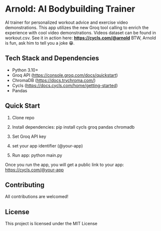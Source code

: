 # Arnold: AI Bodybuilding Trainer

AI trainer for personalized workout advice and exercise video demonstrations. This app utilizes the new Groq tool calling to enrich the experience with cool video demonstrations. Videos dataset can be found in workout.csv.
See it in action here: **https://cycls.com/@arnold**
BTW, Arnold is fun, ask him to tell you a joke 😁.

## Tech Stack and Dependencies

- Python 3.10+
- Groq API (https://console.groq.com/docs/quickstart)
- ChromaDB (https://docs.trychroma.com/)
- Cycls (https://docs.cycls.com/home/getting-started)
- Pandas

## Quick Start

1. Clone repo

2. Install dependencies:
pip install cycls groq pandas chromadb

3. Set Groq API key

4. set your app identifier (@your-app)

4. Run app:
python main.py

Once you run the app, you will get a public link to your app: https://cycls.com/@your-app

## Contributing

All contributions are welcomed!

## License

This project is licensed under the MIT License
